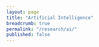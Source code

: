 ```yaml
---
layout: page
title: "Artificial Intelligence"
breadcrumb: true
permalink: "/research/ai/"
published: false
---
```


